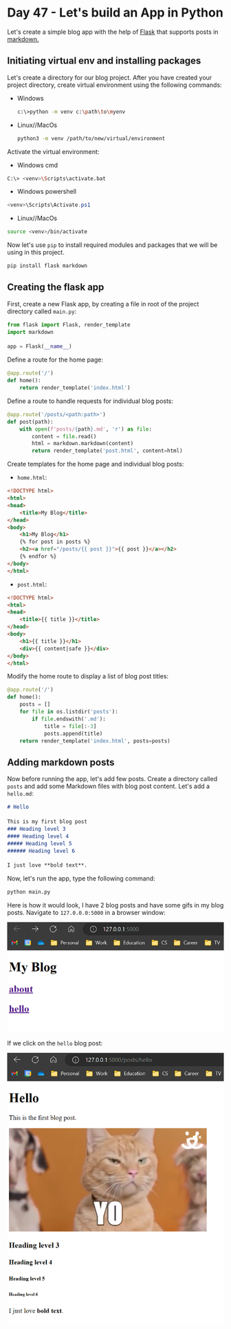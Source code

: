 # Day 47 - Let's build an App in Python

Let's create a simple blog app with the help of [Flask](https://flask.palletsprojects.com/en/2.2.x/) that supports posts in [markdown.](https://www.markdownguide.org/basic-syntax/)

## Initiating virtual env and installing packages

Let's create a directory for our blog project. After you have created your project directory, create virtual environment using the following commands:
- Windows
  ``` bash
  c:\>python -m venv c:\path\to\myenv
  ```
- Linux//MacOs
  ``` bash
  python3 -m venv /path/to/new/virtual/environment
  ```

Activate the virtual environment:
  - Windows cmd
  ``` bash
  C:\> <venv>\Scripts\activate.bat
  ```

  - Windows powershell
  ``` powershell
  <venv>\Scripts\Activate.ps1
  ```

  - Linux//MacOs
  ``` bash
  source <venv>/bin/activate
  ```

Now let's use `pip` to install required modules and packages that we will be using in this project.
``` bash
pip install flask markdown
```

## Creating the flask app

First, create a new Flask app, by creating a file in root of the project directory called `main.py`:

``` python
from flask import Flask, render_template
import markdown

app = Flask(__name__)
```

Define a route for the home page:
``` python
@app.route('/')
def home():
    return render_template('index.html')
```

Define a route to handle requests for individual blog posts:

``` python
@app.route('/posts/<path:path>')
def post(path):
    with open(f'posts/{path}.md', 'r') as file:
        content = file.read()
        html = markdown.markdown(content)
        return render_template('post.html', content=html)
```

Create templates for the home page and individual blog posts:
- `home.html`:

``` html
<!DOCTYPE html>
<html>
<head>
    <title>My Blog</title>
</head>
<body>
    <h1>My Blog</h1>
    {% for post in posts %}
    <h2><a href="/posts/{{ post }}">{{ post }}</a></h2>
    {% endfor %}
</body>
</html>
```

- `post.html`:

``` html
<!DOCTYPE html>
<html>
<head>
    <title>{{ title }}</title>
</head>
<body>
    <h1>{{ title }}</h1>
    <div>{{ content|safe }}</div>
</body>
</html>
```

Modify the home route to display a list of blog post titles:

``` python
@app.route('/')
def home():
    posts = []
    for file in os.listdir('posts'):
        if file.endswith('.md'):
            title = file[:-3]
            posts.append(title)
    return render_template('index.html', posts=posts)
```

## Adding markdown posts

Now before running the app, let's add few posts.
Create a directory called `posts` and add some Markdown files with blog post content.
Let's add a `hello.md`:

``` markdown
# Hello

This is my first blog post
### Heading level 3
#### Heading level 4
##### Heading level 5
###### Heading level 6

I just love **bold text**.

```

Now, let's run the app, type the following command:

``` bash
python main.py
```

Here is how it would look, I have 2 blog posts and have some gifs in my blog posts. Navigate to `127.0.0.0:5000` in a browser window:

![Home Page of our blog](/2023/images/day48-1.png)

If we click on the `hello` blog post:

![Hello blog post](/2023/images/day48-2.png)
